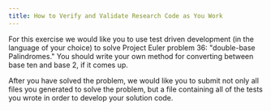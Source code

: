```yaml
---
title: How to Verify and Validate Research Code as You Work
---
```


For this exercise we would like you to use test driven development (in the language of your choice) to solve Project Euler problem 36: "double-base Palindromes." You should write your own method for converting between base ten and base 2, if it comes up. 

After you have solved the problem, we would like you to submit not only all files you generated to solve the problem, but a file containing all of the tests you wrote in order to develop your solution code. 
